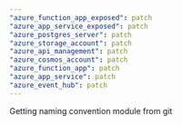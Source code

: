 ```yaml
---
"azure_function_app_exposed": patch
"azure_app_service_exposed": patch
"azure_postgres_server": patch
"azure_storage_account": patch
"azure_api_management": patch
"azure_cosmos_account": patch
"azure_function_app": patch
"azure_app_service": patch
"azure_event_hub": patch
---
```


Getting naming convention module from git
